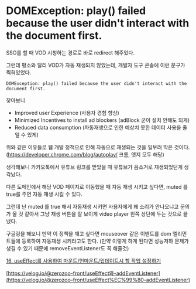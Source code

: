 # DOMException: play() failed because the user didn't interact with the document first.

SSO를 할 때 VOD 시청하는 경로로 바로 redirect 해주었다.

그런데 평소와 달리 VOD가 자동 재생되지 않았는데, 개발자 도구 콘솔에 이런 문구가 찍혀있었다.

```
DOMException: play() failed because the user didn't interact with the document first.
```

찾아보니 

- Improved user Experience (사용자 경험 향상)
- Minimized Incentives to install ad blockers (adBlock 굳이 설치 안해도 되게)
- Reduced data consumption (자동재생으로 인한 예상치 못한 데이터 사용을 줄일 수 있게)

위와 같은 이유들로 웹 개발 정책으로 인해 자동으로 재생되는 것을 일부러 막은 것이다.(https://developer.chrome.com/blog/autoplay/ 크롬, 엣지 모두 해당)

생각해보니 카카오톡에서 유튜브 링크를 받았을 때 유튜브가 음소거로 재생되었던게 생각났다.

다른 도메인에서 해당 VOD 페이지로 이동했을 때 자동 재생 시키고 싶다면,
muted 를 true를 주면 자동 재생 시킬 수 있다.

그런데 난 muted 를 true 해서 자동재생 시키면 사용자에게 왜 소리가 안나오냐고 문의가 올 것 같아서 그냥 재생 버튼을 잘 보이게 video player 왼쪽 상단에 두는 것으로 끝냈다.

구글링을 해보니 만약 이 정책을 깨고 싶다면 mouseover 같은 이벤트를 dom 엘리먼트들에 등록하여 자동재생 시키라고도 한다. (만약 이렇게 하게 된다면 성능저하 문제가 생길 수 있기 때문에 removeEventListener도 꼭 해줄것)

[16. useEffect를 사용하여 마운트/언마운트/업데이트시 할 작업 설정하기](https://react.vlpt.us/basic/16-useEffect.html)

[https://velog.io/@zerozoo-front/useEffect와-addEventListener](https://velog.io/@zerozoo-front/useEffect%EC%99%80-addEventListener)
